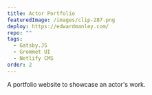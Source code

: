 ```yaml
---
title: Actor Portfolio
featuredImage: /images/clip-287.png
deploy: https://edwardmanley.com/
repo: ""
tags:
  - Gatsby.JS
  - Grommet UI
  - Netlify CMS
order: 2
---
```

A portfolio website to showcase an actor's work.